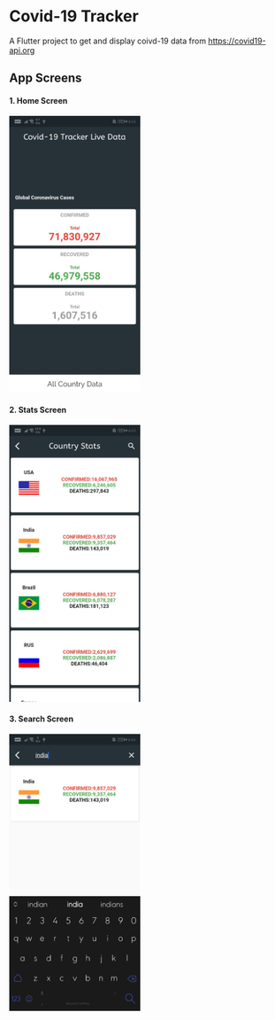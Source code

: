 # Covid-19 Tracker

A Flutter project to get and display coivd-19 data from https://covid19-api.org

## App Screens

#### 1. Home Screen 
<img src="images/homePage.jpeg" height=500>

#### 2. Stats Screen 
<img src="images/statsPage.jpeg" height=500>

#### 3. Search Screen 
<img src="images/searchPage.jpeg" height=500>

